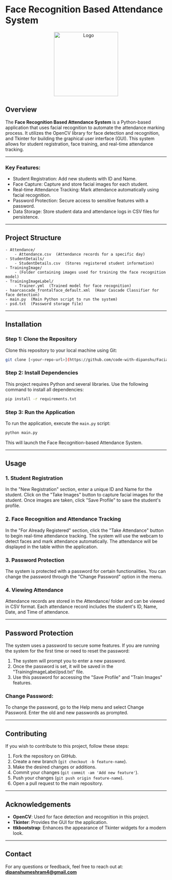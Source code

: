 
# Face Recognition Based Attendance System

<p align="center">
    <img src="(https://stock.adobe.com/in/search?k=attendance)" alt="Logo" width="200"/>
</p>

## Overview

The **Face Recognition Based Attendance System** is a Python-based application that uses facial recognition to automate the attendance marking process. It utilizes the OpenCV library for face detection and recognition, and Tkinter for building the graphical user interface (GUI). This system allows for student registration, face training, and real-time attendance tracking.

---

### Key Features:

<ul>
    <li>Student Registration: Add new students with ID and Name.</li>
    <li>Face Capture: Capture and store facial images for each student.</li>
    <li>Real-time Attendance Tracking: Mark attendance automatically using facial recognition.</li>
    <li>Password Protection: Secure access to sensitive features with a password.</li>
    <li>Data Storage: Store student data and attendance logs in CSV files for persistence.</li>
</ul>

---

## Project Structure

```
- Attendance/
    - Attendance.csv  (Attendance records for a specific day)
- StudentDetails/
    - StudentDetails.csv  (Stores registered student information)
- TrainingImage/
    - (Folder containing images used for training the face recognition model)
- TrainingImageLabel/
    - Trainer.yml  (Trained model for face recognition)
- haarcascade_frontalface_default.xml  (Haar Cascade Classifier for face detection)
- main.py  (Main Python script to run the system)
- psd.txt  (Password storage file)
```

---

## Installation

### Step 1: Clone the Repository
Clone this repository to your local machine using Git:

```bash
git clone [<your-repo-url>](https://github.com/code-with-dipanshu/Facial-Based-Attendance-Monitoring-system.git)
```

### Step 2: Install Dependencies
This project requires Python and several libraries. Use the following command to install all dependencies:

```bash
pip install -r requirements.txt
```



### Step 3: Run the Application
To run the application, execute the `main.py` script:

```bash
python main.py
```

This will launch the Face Recognition-based Attendance System.

---

## Usage

### 1. Student Registration
In the "New Registration" section, enter a unique ID and Name for the student. Click on the "Take Images" button to capture facial images for the student. Once images are taken, click "Save Profile" to save the student's profile.

### 2. Face Recognition and Attendance Tracking
In the "For Already Registered" section, click the "Take Attendance" button to begin real-time attendance tracking. The system will use the webcam to detect faces and mark attendance automatically. The attendance will be displayed in the table within the application.

### 3. Password Protection
The system is protected with a password for certain functionalities. You can change the password through the "Change Password" option in the menu.

### 4. Viewing Attendance
Attendance records are stored in the Attendance/ folder and can be viewed in CSV format. Each attendance record includes the student's ID, Name, Date, and Time of attendance.

---

## Password Protection

The system uses a password to secure some features. If you are running the system for the first time or need to reset the password:
1. The system will prompt you to enter a new password.
2. Once the password is set, it will be saved in the "TrainingImageLabel/psd.txt" file.
3. Use this password for accessing the "Save Profile" and "Train Images" features.

### Change Password:
To change the password, go to the Help menu and select Change Password. Enter the old and new passwords as prompted.

---

## Contributing

If you wish to contribute to this project, follow these steps:

1. Fork the repository on GitHub.
2. Create a new branch (`git checkout -b feature-name`).
3. Make the desired changes or additions.
4. Commit your changes (`git commit -am 'Add new feature'`).
5. Push your changes (`git push origin feature-name`).
6. Open a pull request to the main repository.

---

 

## Acknowledgements

<ul>
    <li><strong>OpenCV</strong>: Used for face detection and recognition in this project.</li>
    <li><strong>Tkinter</strong>: Provides the GUI for the application.</li>
    <li><strong>ttkbootstrap</strong>: Enhances the appearance of Tkinter widgets for a modern look.</li>
</ul>

---

## Contact

For any questions or feedback, feel free to reach out at:  
<strong>dipanshumeshram4@gmail.com</strong>
